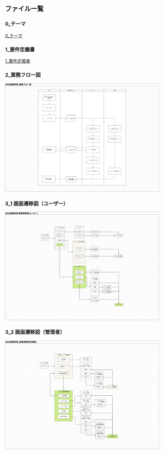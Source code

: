 ## ファイル一覧

### 0_テーマ
[0_テーマ](./documents/0_テーマ.md)

### 1_要件定義書
[1_要件定義書](./documents/1_要件定義書.md)

### 2_業務フロー図
![業務フロー図](./documents/2_業務フロー図.png)

### 3_1 画面遷移図（ユーザー）
![画面遷移図（ユーザー）](./documents/3_1_画面遷移図(ユーザー).png)

### 3_2 画面遷移図（管理者）
![画面遷移図（管理者）](./documents/3_2_画面遷移図(管理者).png)